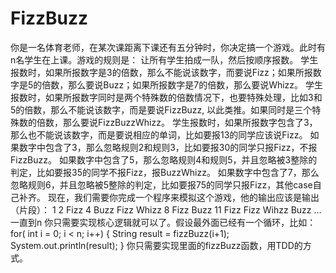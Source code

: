 FizzBuzz
===========
你是一名体育老师，在某次课距离下课还有五分钟时，你决定搞一个游戏。此时有n名学生在上课。游戏的规则是：
让所有学生拍成一队，然后按顺序报数。
学生报数时，如果所报数字是3的倍数，那么不能说该数字，而要说Fizz；如果所报数字是5的倍数，那么要说Buzz；如果所报数字是7的倍数，那么要说Whizz。
学生报数时，如果所报数字同时是两个特殊数的倍数情况下，也要特殊处理，比如3和5的倍数，那么不能说该数字，而是要说FizzBuzz, 以此类推。如果同时是三个特殊数的倍数，那么要说FizzBuzzWhizz。
学生报数时，如果所报数字包含了3，那么也不能说该数字，而是要说相应的单词，比如要报13的同学应该说Fizz。
如果数字中包含了3，那么忽略规则2和规则3，比如要报30的同学只报Fizz，不报FizzBuzz。
如果数字中包含了5，那么忽略规则4和规则5，并且忽略被3整除的判定，比如要报35的同学不报Fizz，报BuzzWhizz。
如果数字中包含了7，那么忽略规则6，并且忽略被5整除的判定，比如要报75的同学只报Fizz，其他case自己补齐。
现在，我们需要你完成一个程序来模拟这个游戏，他的输出应该是输出（片段）：
1
2
Fizz
4
Buzz
Fizz
Whizz
8
Fizz
Buzz
11
Fizz 
Fizz
Wihzz
Buzz
… 
一直到n 
你只需要实现核心逻辑就可以了。假设最外面已经有一个循环，比如：
for( int i = 0; i < n; i++) {
    String result = fizzBuzz(i+1);
    System.out.println(result);
}
你只需要实现里面的fizzBuzz函数，用TDD的方式。
